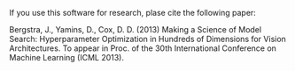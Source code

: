 If you use this software for research, plase cite the following paper:

Bergstra, J., Yamins, D., Cox, D. D. (2013)
Making a Science of Model Search: Hyperparameter Optimization in Hundreds of Dimensions for Vision Architectures.
To appear in Proc. of the 30th International Conference on Machine Learning (ICML 2013).
